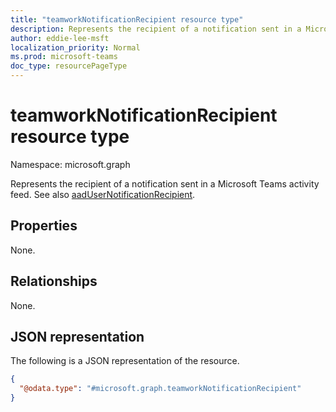 ```yaml
---
title: "teamworkNotificationRecipient resource type"
description: Represents the recipient of a notification sent in a Microsoft Teams activity feed.
author: eddie-lee-msft
localization_priority: Normal
ms.prod: microsoft-teams
doc_type: resourcePageType
---
```


# teamworkNotificationRecipient resource type

Namespace: microsoft.graph

Represents the recipient of a notification sent in a Microsoft Teams activity feed. See also [aadUserNotificationRecipient](aadusernotificationrecipient.md).

## Properties
None.

## Relationships
None.

## JSON representation
The following is a JSON representation of the resource.
<!-- {
  "blockType": "resource",
  "@odata.type": "microsoft.graph.teamworkNotificationRecipient"
}
-->
``` json
{
  "@odata.type": "#microsoft.graph.teamworkNotificationRecipient"
}
```

